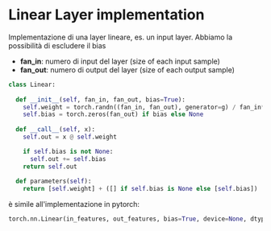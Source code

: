 # Linear Layer implementation

Implementazione di una layer lineare, es. un input layer.
Abbiamo la possibilità di escludere il bias
* **fan_in**: numero di input del layer (size of each input sample)
* **fan_out**: numero di output del layer (size of each output sample)
```py
class Linear:
  
  def __init__(self, fan_in, fan_out, bias=True):
    self.weight = torch.randn((fan_in, fan_out), generator=g) / fan_in**0.5
    self.bias = torch.zeros(fan_out) if bias else None
  
  def __call__(self, x):
    self.out = x @ self.weight

    if self.bias is not None:
      self.out += self.bias
    return self.out
  
  def parameters(self):
    return [self.weight] + ([] if self.bias is None else [self.bias])
```

è simile all'implementazione in pytorch:  
```py
torch.nn.Linear(in_features, out_features, bias=True, device=None, dtype=None)
```
